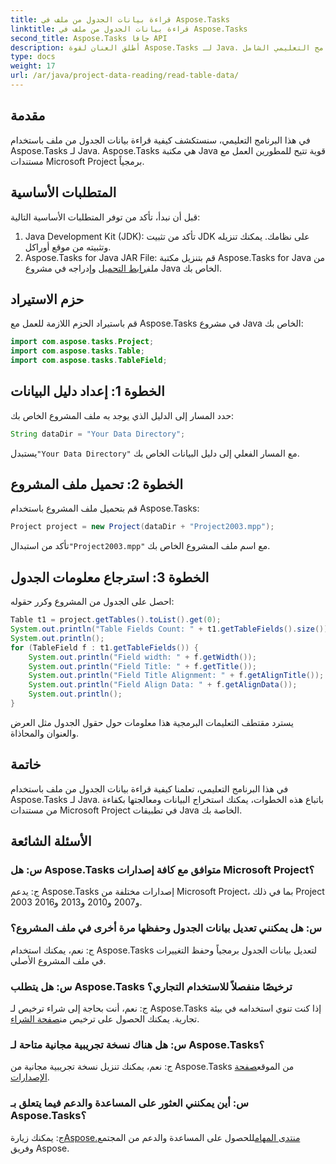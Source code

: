 ```yaml
---
title: قراءة بيانات الجدول من ملف في Aspose.Tasks
linktitle: قراءة بيانات الجدول من ملف في Aspose.Tasks
second_title: Aspose.Tasks جافا API
description: أطلق العنان لقوة Aspose.Tasks لـ Java. تعلم كيفية استخراج بيانات الجدول من الملفات في هذا البرنامج التعليمي الشامل.
type: docs
weight: 17
url: /ar/java/project-data-reading/read-table-data/
---
```

## مقدمة
في هذا البرنامج التعليمي، سنستكشف كيفية قراءة بيانات الجدول من ملف باستخدام Aspose.Tasks لـ Java. Aspose.Tasks هي مكتبة Java قوية تتيح للمطورين العمل مع مستندات Microsoft Project برمجياً.
## المتطلبات الأساسية
قبل أن نبدأ، تأكد من توفر المتطلبات الأساسية التالية:
1. Java Development Kit (JDK): تأكد من تثبيت JDK على نظامك. يمكنك تنزيله وتثبيته من موقع أوراكل.
2.  Aspose.Tasks for Java JAR File: قم بتنزيل مكتبة Aspose.Tasks for Java من ملف[رابط التحميل](https://releases.aspose.com/tasks/java/) وإدراجه في مشروع Java الخاص بك.

## حزم الاستيراد
قم باستيراد الحزم اللازمة للعمل مع Aspose.Tasks في مشروع Java الخاص بك:
```java
import com.aspose.tasks.Project;
import com.aspose.tasks.Table;
import com.aspose.tasks.TableField;
```
## الخطوة 1: إعداد دليل البيانات
حدد المسار إلى الدليل الذي يوجد به ملف المشروع الخاص بك:
```java
String dataDir = "Your Data Directory";
```
 يستبدل`"Your Data Directory"` مع المسار الفعلي إلى دليل البيانات الخاص بك.
## الخطوة 2: تحميل ملف المشروع
قم بتحميل ملف المشروع باستخدام Aspose.Tasks:
```java
Project project = new Project(dataDir + "Project2003.mpp");
```
 تأكد من استبدال`"Project2003.mpp"` مع اسم ملف المشروع الخاص بك.
## الخطوة 3: استرجاع معلومات الجدول
احصل على الجدول من المشروع وكرر حقوله:
```java
Table t1 = project.getTables().toList().get(0);
System.out.println("Table Fields Count: " + t1.getTableFields().size());
System.out.println();
for (TableField f : t1.getTableFields()) {
    System.out.println("Field width: " + f.getWidth());
    System.out.println("Field Title: " + f.getTitle());
    System.out.println("Field Title Alignment: " + f.getAlignTitle());
    System.out.println("Field Align Data: " + f.getAlignData());
    System.out.println();
}
```
يسترد مقتطف التعليمات البرمجية هذا معلومات حول حقول الجدول مثل العرض والعنوان والمحاذاة.

## خاتمة
في هذا البرنامج التعليمي، تعلمنا كيفية قراءة بيانات الجدول من ملف باستخدام Aspose.Tasks لـ Java. باتباع هذه الخطوات، يمكنك استخراج البيانات ومعالجتها بكفاءة من مستندات Microsoft Project في تطبيقات Java الخاصة بك.
## الأسئلة الشائعة
### س: هل Aspose.Tasks متوافق مع كافة إصدارات Microsoft Project؟
ج: يدعم Aspose.Tasks إصدارات مختلفة من Microsoft Project، بما في ذلك Project 2003 و2007 و2010 و2013 و2016.
### س: هل يمكنني تعديل بيانات الجدول وحفظها مرة أخرى في ملف المشروع؟
ج: نعم، يمكنك استخدام Aspose.Tasks لتعديل بيانات الجدول برمجياً وحفظ التغييرات في ملف المشروع الأصلي.
### س: هل يتطلب Aspose.Tasks ترخيصًا منفصلاً للاستخدام التجاري؟
 ج: نعم، أنت بحاجة إلى شراء ترخيص لـ Aspose.Tasks إذا كنت تنوي استخدامه في بيئة تجارية. يمكنك الحصول على ترخيص من[صفحة الشراء](https://purchase.aspose.com/buy).
### س: هل هناك نسخة تجريبية مجانية متاحة لـ Aspose.Tasks؟
 ج: نعم، يمكنك تنزيل نسخة تجريبية مجانية من Aspose.Tasks من الموقع[صفحة الإصدارات](https://releases.aspose.com/).
### س: أين يمكنني العثور على المساعدة والدعم فيما يتعلق بـ Aspose.Tasks؟
 ج: يمكنك زيارة[Aspose.منتدى المهام](https://forum.aspose.com/c/tasks/15)للحصول على المساعدة والدعم من المجتمع وفريق Aspose.